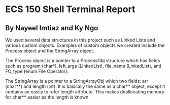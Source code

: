 # ECS 150 Shell Terminal Report
## By Nayeel Imtiaz and Ky Ngo

We used several data structures in
this project such as Linked Lists
and various custom objects. Examples
of custom objects we created include
the Process object and the StringArray
object.

The Process object is a pointer to a
ProcessObj structure which has fields
such as program (char\*), left\_args
(LinkedList), file\_name (LinkedList),
and FO\_type (enum File Operator).

The StringArray is a pointer to a
StringArrayObj which two fields: arr (char\*\*)
and length (int). It is basically the same as
a char\*\* object, except it contains an
easily to refer length attribute. This makes
deallocating memory for char\*\* easier as the 
length is known.

